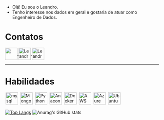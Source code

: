- Olá! Eu sou o Leandro.
- Tenho interesse nos dados em geral e gostaria de atuar como Engenheiro de Dados.
# Contatos

<a href= "https://api.whatsapp.com/send?phone=5521987938866&text=Ol%C3%A1%20Leandro!%20Vi%20o%20seu%20github.%20Podemos%20conversar%3F" target="_blank" >
  <img  align="center" src="https://cdn-icons-png.flaticon.com/128/134/134937.png" width='40' style="max-width:100%;"/> 
</a>

<a href = "mailto:lfausto.leandro@gmail.com" target="_blank">
  <img align="center" alt="Leandro-gmail" width="40" src="https://cdn-icons-png.flaticon.com/512/5968/5968534.png" style="max-width:100%;">
</a>

<a href="https://www.linkedin.com/in/leandro-fausto-8161b0172/" target="_blank">
  <img align="center" alt="Leandro-linkedin" width="40" src="https://cdn-icons-png.flaticon.com/128/145/145807.png" style="max-width:100%;">
</a>

<hr />

# Habilidades

<img src="https://cdn.jsdelivr.net/gh/devicons/devicon/icons/mysql/mysql-original-wordmark.svg" alt="mysql" widtf="40" height="40" style="max-width:100%;margin: 0 2px;"/></img>
<img src="https://cdn.jsdelivr.net/gh/devicons/devicon/icons/mongodb/mongodb-plain-wordmark.svg" alt="Mongo" widtf="40" height="40" style="max-width:100%;margin: 0 2px;"/></img>
<img src="https://cdn.jsdelivr.net/gh/devicons/devicon/icons/python/python-original.svg" alt="Python" widtf="40" height="40" style="max-width:100%;margin: 0 2px;"/></img>
<img src="https://cdn.jsdelivr.net/gh/devicons/devicon/icons/jupyter/jupyter-original-wordmark.svg" alt="Anaconda" widtf="40" height="40" style="max-width:100%;margin: 0 2px;"/></img>
<img src="https://cdn.jsdelivr.net/gh/devicons/devicon/icons/docker/docker-original.svg" alt="Docker" widtf="40" height="40" style="max-width:100%;margin: 0 2px;"/></img>
<img src="https://cdn.jsdelivr.net/gh/devicons/devicon/icons/amazonwebservices/amazonwebservices-original-wordmark.svg" alt="AWS" widtf="40" height="40" style="max-width:100%;margin: 0 2px;"/></img>
<img src="https://cdn.jsdelivr.net/gh/devicons/devicon/icons/azure/azure-original-wordmark.svg" alt="Azure" widtf="40" height="40" style="max-width:100%;margin: 0 2px;"/></img>
<img src="https://cdn.jsdelivr.net/gh/devicons/devicon/icons/ubuntu/ubuntu-plain-wordmark.svg" alt="Ubuntu" widtf="40" height="40" style="max-width:100%;margin: 0 2px;"/></img>

[![Top Langs](https://github-readme-stats.vercel.app/api/top-langs/?username=LeandroRFausto)](https://github.com/LeandroRFausto/github-readme-stats)
![Anurag's GitHub stats](https://github-readme-stats.vercel.app/api?username=LeandroRFausto&show_icons=true&theme=tokyonight)
